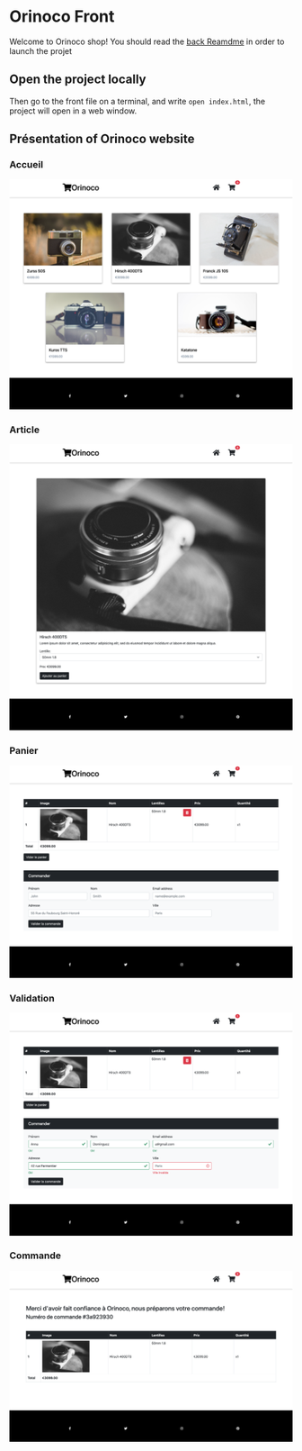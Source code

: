 # Orinoco Front

Welcome to Orinoco shop!
You should read the [back Reamdme](https://github.com/Vesta-nna/AnnaDominguez_5_11062021/blob/main/back/README.md) in order to launch the projet

## Open the project locally
Then go to the front file on a terminal, and write `open index.html`, the project will open in a web window.

## Présentation of Orinoco website
### Accueil
![Accueil](../assets/images/screencapture-file-Users-vesta-Desktop-OpenClassrooms-P05-AnnaDominguez-5-11062021-index-html-2021-08-12-16_45_21.png)

### Article
![Accueil](../assets/images/screencapture-file-Users-vesta-Desktop-OpenClassrooms-P05-AnnaDominguez-5-11062021-front-pages-produit-html-2021-08-12-16_46_27.png)

### Panier
![Panier](../assets/images/screencapture-file-Users-vesta-Desktop-OpenClassrooms-P05-AnnaDominguez-5-11062021-front-pages-panier-html-2021-08-12-16_46_47.png)


### Validation
![Validation](../assets/images/screencapture-file-Users-vesta-Desktop-OpenClassrooms-P05-AnnaDominguez-5-11062021-front-pages-panier-html-2021-08-12-16_47_23.png)

### Commande
![Validation](../assets/images/screencapture-file-Users-vesta-Desktop-OpenClassrooms-P05-AnnaDominguez-5-11062021-front-pages-commande-html-2021-08-12-16_52_56.png)
